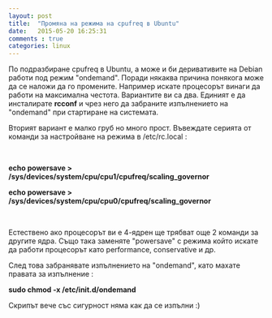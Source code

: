 ```yaml
---
layout: post
title:  "Промяна на режима на cpufreq в Ubuntu"
date:   2015-05-20 16:25:31
comments : true
categories: linux
---
```

    
По подразбиране cpufreq в Ubuntu, а може и би деривативите на Debian работи под режим "ondemand". Поради някаква причина понякога може да се наложи да го промените.
Например искате процесорът винаги да работи на максимална честота.
Вариантите ви са два. Единият е да инсталирате **rcconf** и чрез него да забраните изпълнението на "ondemand" при стартиране на системата.


Вторият вариант е малко груб но много прост.
Въвеждате серията от команди за настройване на режима в /etc/rc.local : 

 &nbsp;

**echo powersave >  /sys/devices/system/cpu/cpu1/cpufreq/scaling_governor**

**echo powersave >  /sys/devices/system/cpu/cpu0/cpufreq/scaling_governor**

 &nbsp;


Естествено ако процесорът ви е 4-ядрен ще трябват още 2 команди за другите ядра. Също така заменяте "powersave" с режима който искате да работи процесорът като performance, conservative и др.

След това забранявате изпълнението на "ondemand", като махате правата за изпълнение : 


**sudo chmod -x /etc/init.d/ondemand**


Скрипът вече със сигурност няма как да се изпълни :) 